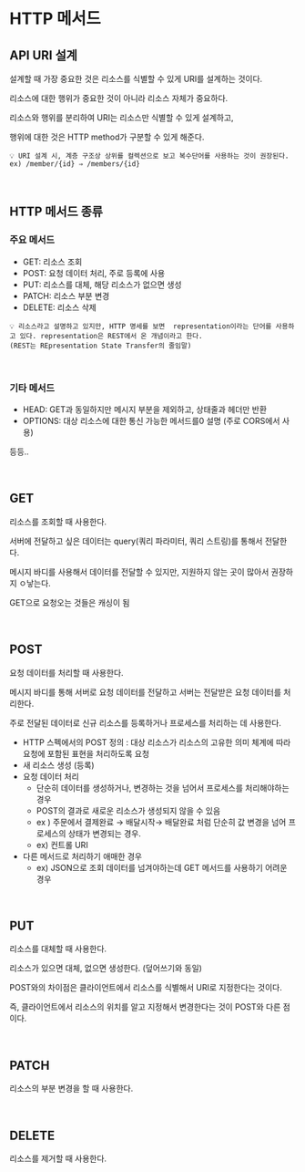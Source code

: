 # HTTP 메서드

## API URI 설계

설계할 때 가장 중요한 것은 리소스를 식별할 수 있게 URI를 설계하는 것이다.

리소스에 대한 행위가 중요한 것이 아니라 리소스 자체가 중요하다.

리소스와 행위를 분리하여 URI는 리소스만 식별할 수 있게 설계하고,

행위에 대한 것은 HTTP method가 구분할 수 있게 해준다.

```
💡 URI 설계 시, 계층 구조상 상위를 컬렉션으로 보고 복수단어를 사용하는 것이 권장된다.
ex) /member/{id} ⇒ /members/{id}

```
<br />

## HTTP 메서드 종류

### 주요 메서드

- GET: 리소스 조회
- POST: 요청 데이터 처리, 주로 등록에 사용
- PUT: 리소스를 대체, 해당 리소스가 없으면 생성
- PATCH: 리소스 부분 변경
- DELETE: 리소스 삭제

```
💡 리소스라고 설명하고 있지만, HTTP 명세를 보면  representation이라는 단어를 사용하고 있다. representation은 REST에서 온 개념이라고 한다.
(REST는 REpresentation State Transfer의 줄임말)

```
<br />

### 기타 메서드

- HEAD: GET과 동일하지만 메시지 부분을 제외하고, 상태줄과 헤더만 반환
- OPTIONS: 대상 리소스에 대한 통신 가능한 메서드를0 설명 (주로 CORS에서 사용)

등등..

<br />

## GET

리소스를 조회할 때 사용한다.

서버에 전달하고 싶은 데이터는 query(쿼리 파라미터, 쿼리 스트링)를 통해서 전달한다.

메시지 바디를 사용해서 데이터를 전달할 수 있지만, 지원하지 않는 곳이 많아서 권장하지 ㅇ낳는다.

GET으로 요청오는 것들은 캐싱이 됨

<br />

## POST

요청 데이터를 처리할 때 사용한다.

메시지 바디를 통해 서버로 요청 데이터를 전달하고 서버는 전달받은 요청 데이터를 처리한다.

주로 전달된 데이터로 신규 리소스를 등록하거나 프로세스를 처리하는 데 사용한다.

- HTTP 스펙에서의 POST 정의 : 대상 리소스가 리소스의 고유한 의미 체계에 따라 요청에 포함된 표현을 처리하도록 요청
- 새 리소스 생성 (등록)
- 요청 데이터 처리
    - 단순히 데이터를 생성하거나, 변경하는 것을 넘어서 프로세스를 처리해야하는 경우
    - POST의 결과로 새로운 리소스가 생성되지 않을 수 있음
    - ex ) 주문에서 결제완료 → 배달시작→ 배달완료 처럼 단순히 값 변경을 넘어 프로세스의 상태가 변경되는 경우.
    - ex) 컨트롤 URI
- 다른 메서드로 처리하기 애매한 경우
    - ex) JSON으로 조회 데이터를 넘겨야하는데 GET 메서드를 사용하기 어려운 경우
    
<br />

## PUT

리소스를 대체할 때 사용한다.

리소스가 있으면 대체, 없으면 생성한다. (덮어쓰기와 동일)

POST와의 차이점은 클라이언트에서 리소스를 식별해서 URI로 지정한다는 것이다.

즉, 클라이언트에서 리소스의 위치를 알고 지정해서 변경한다는 것이 POST와 다른 점이다.

<br />

## PATCH

리소스의 부분 변경을 할 때 사용한다.

<br />

## DELETE

리소스를 제거할 때 사용한다.

<br />